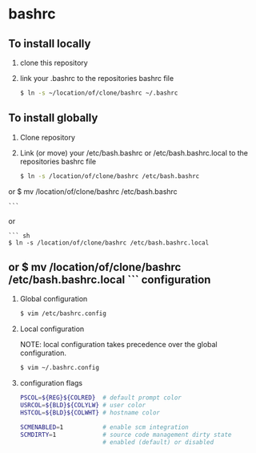bashrc
======

To install locally
-------------

1. clone this repository

2. link your .bashrc to the repositories bashrc file

	``` sh
	$ ln -s ~/location/of/clone/bashrc ~/.bashrc
	```

To install globally
--------------

1. Clone repository

2. Link (or move) your /etc/bash.bashrc or /etc/bash.bashrc.local to the repositories bashrc file

	``` sh
	$ ln -s /location/of/clone/bashrc /etc/bash.bashrc
or
        $ mv /location/of/clone/bashrc /etc/bash.bashrc

	```
or

	``` sh
	$ ln -s /location/of/clone/bashrc /etc/bash.bashrc.local
or
      $ mv /location/of/clone/bashrc /etc/bash.bashrc.local
	```
configuration
-------------

1. Global configuration

	``` sh
	$ vim /etc/bashrc.config
	```

2. Local configuration

	NOTE: local configuration takes precedence over the global configuration.
	``` sh
	$ vim ~/.bashrc.config
	```

3. configuration flags

	``` bash
    PSCOL=${REG}${COLRED}  # default prompt color
    USRCOL=${BLD}${COLYLW} # user color
    HSTCOL=${BLD}${COLWHT} # hostname color

	SCMENABLED=1           # enable scm integration
    SCMDIRTY=1             # source code management dirty state
	                       # enabled (default) or disabled
	```
